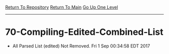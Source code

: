 [Return To Repository](https://github.com/deathbybandaid/piholeparser/blob/master/)
[Return To Main](https://github.com/deathbybandaid/piholeparser/blob/master/RecentRunLogs/README.md)
[Go Up One Level](https://github.com/deathbybandaid/piholeparser/blob/master/RecentRunLogs/listgenscripts/60-Writing-Additional-Lists.md)
____________________________________
# 70-Compiling-Edited-Combined-List
* All Parsed List (edited) Not Removed. Fri 1 Sep 00:34:58 EDT 2017
